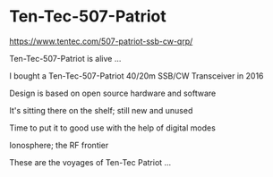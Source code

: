 # Ten-Tec-507-Patriot
https://www.tentec.com/507-patriot-ssb-cw-qrp/

Ten-Tec-507-Patriot is alive ...

I bought a Ten-Tec-507-Patriot 40/20m SSB/CW Transceiver in 2016

Design is based on open source hardware and software

It's sitting there on the shelf; still new and unused

Time to put it to good use with the help of digital modes

Ionosphere; the RF frontier

These are the voyages of Ten-Tec Patriot ...
